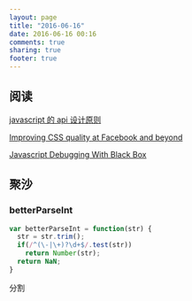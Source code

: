 ```yaml
---
layout: page
title: "2016-06-16"
date: 2016-06-16 00:16
comments: true
sharing: true
footer: true
---
```


## 阅读

[javascript 的 api 设计原则](http://www.cnblogs.com/constantince/archive/2016/06/13/5580003.html)

[Improving CSS quality at Facebook and beyond](https://code.facebook.com/posts/879890885467584/improving-css-quality-at-facebook-and-beyond/)

[Javascript Debugging With Black Box](https://raygun.com/blog/2015/05/javascript-debugging-with-black-box/)

## 聚沙

### betterParseInt

```js
var betterParseInt = function(str) {
  str = str.trim();
  if(/^(\-|\+)?\d+$/.test(str))
    return Number(str);
  return NaN;
}

```

分割
